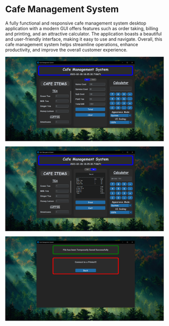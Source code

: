 # Cafe Management System


A fully functional and responsive cafe management system desktop application with a modern GUI offers features such as order taking, billing and printing, and an attractive calculator. The application boasts a beautiful and user-friendly interface, making it easy to use and navigate. Overall, this cafe management system helps streamline operations, enhance productivity, and improve the overall customer experience.



![Sample Image](sample_image_01.png)


![Sample Image](sample_image_02.png)


![Sample Image](sample_image_03.png)
